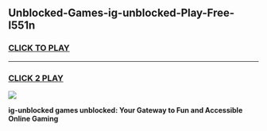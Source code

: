 
## Unblocked-Games-ig-unblocked-Play-Free-l551n
<h3>
<a href="https://premium76.site?title=ig-unblocked&ref=23A">CLICK TO PLAY</a></h3>
<hr>

<h3>
<a href="https://premium76.site?title=ig-unblocked&ref=23A">CLICK 2 PLAY</a>
  
</h3>

<a href="https://premium76.site?title=ig-unblocked&ref=23A"><img src="https://clearcache.store/games.png"></a>


**ig-unblocked games unblocked: Your Gateway to Fun and Accessible Online Gaming**
